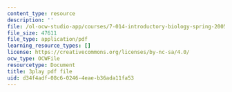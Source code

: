 ```yaml
---
content_type: resource
description: ''
file: /ol-ocw-studio-app/courses/7-014-introductory-biology-spring-2005/d34f4adf08c602464eaeb36ada11fa53_hWdAt9SzP0I.pdf
file_size: 47611
file_type: application/pdf
learning_resource_types: []
license: https://creativecommons.org/licenses/by-nc-sa/4.0/
ocw_type: OCWFile
resourcetype: Document
title: 3play pdf file
uid: d34f4adf-08c6-0246-4eae-b36ada11fa53
---
```

